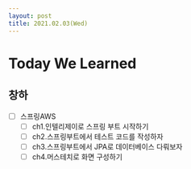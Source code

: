 ```yaml
---
layout: post
title: 2021.02.03(Wed)
---
```

# Today We Learned

## 창하

- [ ] 스프링AWS 
  - [ ] ch1.인텔리제이로 스프링 부트 시작하기
  - [ ] ch2.스프링부트에서 테스트 코드를 작성하자
  - [ ] ch3.스프링부트에서 JPA로 데이터베이스 다뤄보자
  - [ ] ch4.머스테치로 화면 구성하기
